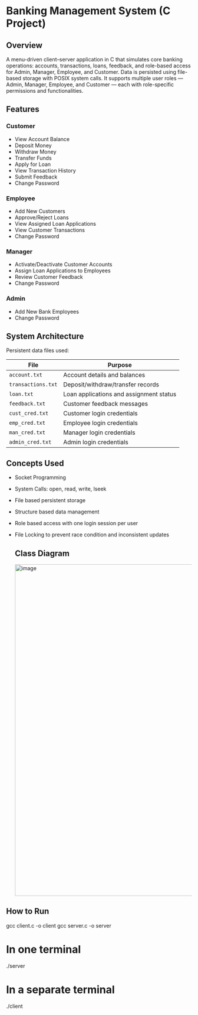 # Banking Management System (C Project)

## Overview
A menu-driven client–server application in C that simulates core banking operations: accounts, transactions, loans, feedback, and role-based access for Admin, Manager, Employee, and Customer. Data is persisted using file-based storage with POSIX system calls.
It supports multiple user roles — Admin, Manager, Employee, and Customer — each with role-specific permissions and functionalities.

## Features

### Customer
- View Account Balance
- Deposit Money
- Withdraw Money
- Transfer Funds
- Apply for Loan
- View Transaction History
- Submit Feedback
- Change Password

### Employee
- Add New Customers
- Approve/Reject Loans
- View Assigned Loan Applications
- View Customer Transactions
- Change Password

### Manager
- Activate/Deactivate Customer Accounts
- Assign Loan Applications to Employees
- Review Customer Feedback
- Change Password

### Admin
- Add New Bank Employees
- Change Password

## System Architecture

Persistent data files used:

| File            | Purpose                                 |
|-----------------|-----------------------------------------|
| `account.txt`   | Account details and balances            |
| `transactions.txt` | Deposit/withdraw/transfer records   |
| `loan.txt`      | Loan applications and assignment status |
| `feedback.txt`  | Customer feedback messages              |
| `cust_cred.txt` | Customer login credentials              |
| `emp_cred.txt`  | Employee login credentials              |
| `man_cred.txt`  | Manager login credentials               |
| `admin_cred.txt`| Admin login credentials                 |

## Concepts Used

- Socket Programming
- System Calls: open, read, write, lseek
- File based persistent storage
- Structure based data management
- Role based access with one login session per user
- File Locking to prevent race condition and inconsistent updates

  ## Class Diagram
  <img width="1438" height="898" alt="image" src="https://github.com/user-attachments/assets/41e0282f-327b-47d8-8dac-c057dd053212" />

 
## How to Run

gcc client.c -o client
gcc server.c -o server

# In one terminal
./server
# In a separate terminal
./client

